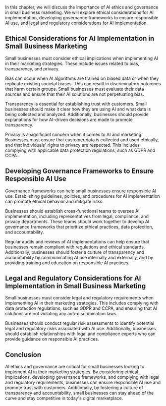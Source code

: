 
In this chapter, we will discuss the importance of AI ethics and governance in small business marketing. We will explore ethical considerations for AI implementation, developing governance frameworks to ensure responsible AI use, and legal and regulatory considerations for AI implementation.

Ethical Considerations for AI Implementation in Small Business Marketing
------------------------------------------------------------------------

Small businesses must consider ethical implications when implementing AI in their marketing strategies. These include issues related to bias, transparency, and privacy.

Bias can occur when AI algorithms are trained on biased data or when they replicate existing societal biases. This can result in discriminatory outcomes that harm certain groups. Small businesses must evaluate their data sources and ensure that their AI solutions are not perpetuating bias.

Transparency is essential for establishing trust with customers. Small businesses should make it clear how they are using AI and what data is being collected and analyzed. Additionally, businesses should provide explanations for how AI-driven decisions are made to promote transparency.

Privacy is a significant concern when it comes to AI and marketing. Businesses must ensure that customer data is collected and used ethically, and that individuals' rights to privacy are respected. This includes complying with applicable data protection regulations, such as GDPR and CCPA.

Developing Governance Frameworks to Ensure Responsible AI Use
-------------------------------------------------------------

Governance frameworks can help small businesses ensure responsible AI use. Establishing guidelines, policies, and procedures for AI implementation can promote ethical behavior and mitigate risks.

Businesses should establish cross-functional teams to oversee AI implementation, including representatives from legal, compliance, and privacy departments. These teams should work together to develop AI governance frameworks that prioritize ethical practices, data protection, and accountability.

Regular audits and reviews of AI implementations can help ensure that businesses remain compliant with regulations and ethical standards. Additionally, businesses should foster a culture of transparency and accountability by communicating AI use internally and externally, and by providing training and education on responsible AI practices.

Legal and Regulatory Considerations for AI Implementation in Small Business Marketing
-------------------------------------------------------------------------------------

Small businesses must consider legal and regulatory requirements when implementing AI in their marketing strategies. This includes complying with data protection regulations, such as GDPR and CCPA, and ensuring that AI solutions are not violating any anti-discrimination laws.

Businesses should conduct regular risk assessments to identify potential legal and regulatory risks associated with AI use. Additionally, businesses should establish relationships with legal and compliance experts who can provide guidance on responsible AI practices.

Conclusion
----------

AI ethics and governance are critical for small businesses looking to implement AI in their marketing strategies. By considering ethical implications, developing governance frameworks, and complying with legal and regulatory requirements, businesses can ensure responsible AI use and promote trust with customers. Additionally, by fostering a culture of transparency and accountability, small businesses can stay ahead of the curve and stay competitive in today's digital marketplace.
